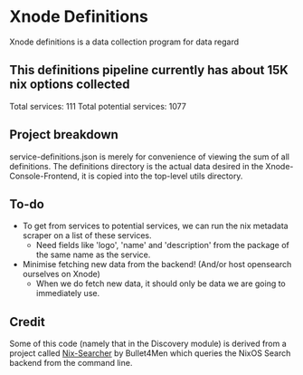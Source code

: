 # Xnode Definitions
Xnode definitions is a data collection program for data regard

## This definitions pipeline currently has about 15K nix options collected
Total services: 111
Total potential services: 1077

## Project breakdown
service-definitions.json is merely for convenience of viewing the sum of all definitions.
The definitions directory is the actual data desired in the Xnode-Console-Frontend, it is copied into the top-level utils directory.


## To-do
* To get from services to potential services, we can run the nix metadata scraper on a list of these services.
    * Need fields like 'logo', 'name' and 'description' from the package of the same name as the service.
* Minimise fetching new data from the backend! (And/or host opensearch ourselves on Xnode)
    * When we do fetch new data, it should only be data we are going to immediately use.

## Credit
Some of this code (namely that in the Discovery module) is derived from a project called [Nix-Searcher](https://github.com/Bullet4Men/Nix-Searcher) by Bullet4Men which queries the NixOS Search backend from the command line.